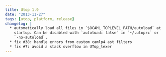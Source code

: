 ```yaml
---
title: Utop 1.9
date: "2013-11-27"
tags: [utop, platform, release]
changelog: |
  * automatically load all files in `$OCAML_TOPLEVEL_PATH/autoload` at
    startup. Can be disabled with `autoload: false` in `~/.utoprc` or
    `-no-autoload`.
  * fix #38: handle errors from custom camlp4 ast filters
  * fix #7: avoid a stack overflow in UTop_lexer
---
```



